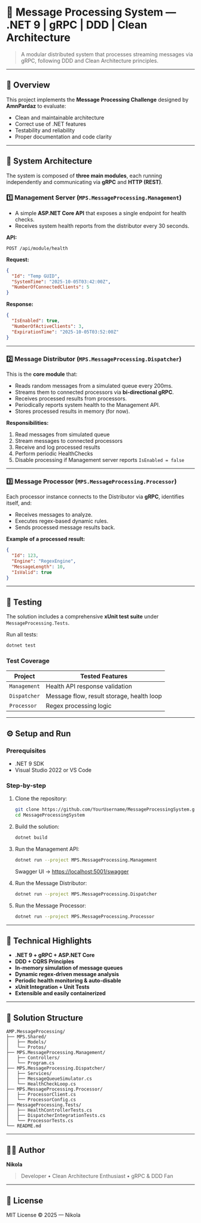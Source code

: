 # 🧠 Message Processing System — .NET 9 | gRPC | DDD | Clean Architecture

> A modular distributed system that processes streaming messages via gRPC, following DDD and Clean Architecture principles.

---

## 📜 Overview

This project implements the **Message Processing Challenge** designed by **AmnPardaz** to evaluate:
- Clean and maintainable architecture  
- Correct use of .NET features  
- Testability and reliability  
- Proper documentation and code clarity  

---

## 🧩 System Architecture

The system is composed of **three main modules**, each running independently and communicating via **gRPC** and **HTTP (REST)**.

### 1️⃣ Management Server (`MPS.MessageProcessing.Management`)
- A simple **ASP.NET Core API** that exposes a single endpoint for health checks.
- Receives system health reports from the distributor every 30 seconds.

**API:**
```
POST /api/module/health
```
**Request:**
```json
{
  "Id": "Temp GUID",
  "SystemTime": "2025-10-05T03:42:00Z",
  "NumberOfConnectedClients": 5
}
```
**Response:**
```json
{
  "IsEnabled": true,
  "NumberOfActiveClients": 3,
  "ExpirationTime": "2025-10-05T03:52:00Z"
}
```

---

### 2️⃣ Message Distributor (`MPS.MessageProcessing.Dispatcher`)
This is the **core module** that:
- Reads random messages from a simulated queue every 200ms.
- Streams them to connected processors via **bi-directional gRPC**.
- Receives processed results from processors.
- Periodically reports system health to the Management API.
- Stores processed results in memory (for now).

**Responsibilities:**
1. Read messages from simulated queue  
2. Stream messages to connected processors  
3. Receive and log processed results  
4. Perform periodic HealthChecks  
5. Disable processing if Management server reports `IsEnabled = false`

---

### 3️⃣ Message Processor (`MPS.MessageProcessing.Processor`)
Each processor instance connects to the Distributor via **gRPC**, identifies itself, and:
- Receives messages to analyze.
- Executes regex-based dynamic rules.
- Sends processed message results back.

**Example of a processed result:**
```json
{
  "Id": 123,
  "Engine": "RegexEngine",
  "MessageLength": 10,
  "IsValid": true
}
```

---

## 🧪 Testing

The solution includes a comprehensive **xUnit test suite** under `MessageProcessing.Tests`.

Run all tests:
```bash
dotnet test
```

### Test Coverage
| Project | Tested Features |
|----------|----------------|
| `Management` | Health API response validation |
| `Dispatcher` | Message flow, result storage, health loop |
| `Processor`  | Regex processing logic |

---

## ⚙️ Setup and Run

### Prerequisites
- .NET 9 SDK
- Visual Studio 2022 or VS Code

### Step-by-step

1. Clone the repository:
   ```bash
   git clone https://github.com/YourUsername/MessageProcessingSystem.git
   cd MessageProcessingSystem
   ```

2. Build the solution:
   ```bash
   dotnet build
   ```

3. Run the Management API:
   ```bash
   dotnet run --project MPS.MessageProcessing.Management
   ```
   Swagger UI → [https://localhost:5001/swagger](https://localhost:5001/swagger)

4. Run the Message Distributor:
   ```bash
   dotnet run --project MPS.MessageProcessing.Dispatcher
   ```

5. Run the Message Processor:
   ```bash
   dotnet run --project MPS.MessageProcessing.Processor
   ```

---

## 🧠 Technical Highlights

- **.NET 9 + gRPC + ASP.NET Core**
- **DDD + CQRS Principles**
- **In-memory simulation of message queues**
- **Dynamic regex-driven message analysis**
- **Periodic health monitoring & auto-disable**
- **xUnit Integration + Unit Tests**
- **Extensible and easily containerized**

---

## 🧰 Solution Structure

```
AMP.MessageProcessing/
├── MPS.Shared/
│   ├── Models/
│   └── Protos/
├── MPS.MessageProcessing.Management/
│   ├── Controllers/
│   └── Program.cs
├── MPS.MessageProcessing.Dispatcher/
│   ├── Services/
│   ├── MessageQueueSimulator.cs
│   └── HealthCheckLoop.cs
├── MPS.MessageProcessing.Processor/
│   ├── ProcessorClient.cs
│   └── ProcessorConfig.cs
├── MessageProcessing.Tests/
│   ├── HealthControllerTests.cs
│   ├── DispatcherIntegrationTests.cs
│   └── ProcessorTests.cs
└── README.md
```

---

## 👨‍💻 Author

**Nikola**  
> Developer • Clean Architecture Enthusiast • gRPC & DDD Fan

---

## 📄 License

MIT License © 2025 — Nikola
